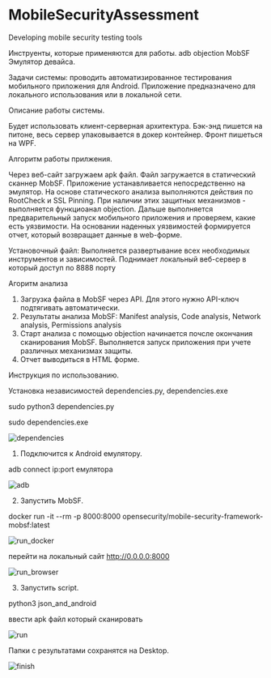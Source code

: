 # MobileSecurityAssessment
Developing mobile security testing tools

Инструенты, которые применяются для работы.
adb
objection 
MobSF
Эмулятор девайса.

Задачи системы: проводить автоматизированное тестирования мобильного приложения для Android.
Приложение предназначено для локального использования или в локальной сети.

Описание работы системы.


Будет использовать клиент-серверная архитектура. 
Бэк-энд пишется на питоне, весь сервер упаковывается в докер контейнер.
Фронт пишеться на WPF.

Алгоритм работы прилжения.

Через веб-сайт загружаем apk файл.
Файл загружается в статический сканнер MobSF.
Приложение устанавливается непосредственно на эмулятор.
На основе статического анализа выполняются действия по RootCheck и SSL Pinning. При наличии этих защитных механизмов - выполняется функциоанал objection.
Дальше выполняется предварительный запуск мобильного приложения и проверяем, какие есть уязвимости.
На основании наденных уязвимостей формируется отчет, который возвращает данные в web-форме.


Установочный файл:
Выполняется развертывание всех необходимых инструментов и зависимостей.
Поднимает локальный веб-сервер в который доступ по 8888 порту

Агоритм анализа

1) Загрузка файла в MobSF через API. Для этого нужно API-ключ подтягивать автоматически.
2) Результаты анализа MobSF: Manifest analysis, Code analysis, Network analysis, Permissions analysis
3) Старт анализа с помощью оbjection начинается почсле окончания сканирования MobSF. Выполняется запуск приложения при учете различных механизмах защиты.
4) Отчет выводиться в HTML форме.

Инструкция по использованию.

Установка независимостей dependencies.py, dependencies.exe

sudo python3 dependencies.py

sudo dependencies.exe

![dependencies](https://user-images.githubusercontent.com/79997543/113424746-a9557d00-939e-11eb-9872-f6130f882f6c.png)

1) Подключится к Android емулятору.

adb connect ip:port емулятора

![adb](https://user-images.githubusercontent.com/79997543/113423761-0bad7e00-939d-11eb-91e1-7764f7142ff8.png)

2) Запустить MobSF.

docker run -it --rm -p 8000:8000 opensecurity/mobile-security-framework-mobsf:latest

![run_docker](https://user-images.githubusercontent.com/79997543/113422312-74472b80-939a-11eb-988c-da7719a50661.png)

перейти на локальный сайт http://0.0.0.0:8000

![run_browser](https://user-images.githubusercontent.com/79997543/113423790-16681300-939d-11eb-9982-772e9e124d91.png)

3) Запустить script.

python3 json_and_android

ввести apk файл который сканировать

![run](https://user-images.githubusercontent.com/79997543/113423831-2e3f9700-939d-11eb-9284-9522517ef4a8.png)

Папки с результатами сохранятся на Desktop.

![finish](https://user-images.githubusercontent.com/79997543/113423841-313a8780-939d-11eb-8d0d-1f89accb7a8a.png)
